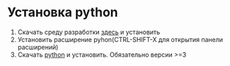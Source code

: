 # Установка python
1. Скачать среду разработки [здесь](https://code.visualstudio.com/download) и установить
2. Установить расширение pyhon(CTRL-SHIFT-X для открытия панели расширений)
3. Скачать [python](https://www.python.org/downloads/release/python-362/) и установить. Обязательно версии >=3
